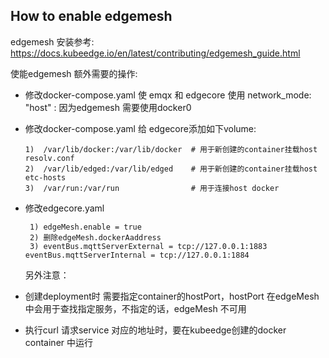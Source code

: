  ## How to enable edgemesh

edgemesh 安装参考: https://docs.kubeedge.io/en/latest/contributing/edgemesh_guide.html

使能edgemesh 额外需要的操作:

+ 修改docker-compose.yaml 使 emqx 和 edgecore 使用 network_mode: "host" : 因为edgemesh 需要使用docker0

+ 修改docker-compose.yaml 给 edgecore添加如下volume:

  ```cassandraql
  1)  /var/lib/docker:/var/lib/docker  # 用于新创建的container挂载host resolv.conf
  2)  /var/lib/edged:/var/lib/edged    # 用于新创建的container挂载host etc-hosts
  3)  /var/run:/var/run                # 用于连接host docker
  ```

+ 修改edgecore.yaml

  ```cassandraql
   1) edgeMesh.enable = true
   2) 删除edgeMesh.dockerAaddress
   3) eventBus.mqttServerExternal = tcp://127.0.0.1:1883   eventBus.mqttServerInternal = tcp://127.0.0.1:1884
  ```

  另外注意：

+ 创建deployment时 需要指定container的hostPort，hostPort 在edgeMesh中会用于查找指定服务，不指定的话，edgeMesh 不可用

+ 执行curl 请求service 对应的地址时，要在kubeedge创建的docker container 中运行